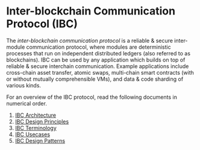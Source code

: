 # Inter-blockchain Communication Protocol (IBC)

The *inter-blockchain communication protocol* is a reliable & secure inter-module communication protocol, where modules are deterministic processes that run on independent distributed ledgers (also referred to as blockchains). IBC can be used by any application which builds on top of reliable & secure interchain communication. Example applications include cross-chain asset transfer, atomic swaps, multi-chain smart contracts (with or without mutually comprehensible VMs), and data & code sharding of various kinds.

For an overview of the IBC protocol, read the following documents in numerical order.

1. [IBC Architecture](./1_IBC_ARCHITECTURE.md)
1. [IBC Design Principles](./2_IBC_DESIGN_PRINCIPLES.md)
1. [IBC Terminology](./3_IBC_TERMINOLOGY.md)
1. [IBC Usecases](./4_IBC_USECASES.md)
1. [IBC Design Patterns](./5_IBC_DESIGN_PATTERNS.md)

